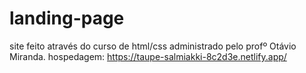 # landing-page
site feito através do curso de html/css administrado pelo profº Otávio Miranda.
hospedagem: https://taupe-salmiakki-8c2d3e.netlify.app/
